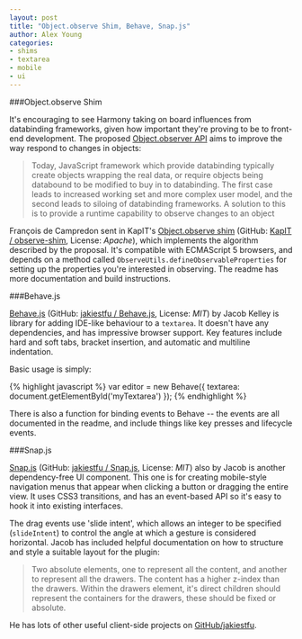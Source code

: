 ```yaml
---
layout: post
title: "Object.observe Shim, Behave, Snap.js"
author: Alex Young
categories:
- shims
- textarea
- mobile
- ui
---
```


###Object.observe Shim

It's encouraging to see Harmony taking on board influences from databinding frameworks, given how important they're proving to be to front-end development.  The proposed [Object.observer API](http://wiki.ecmascript.org/doku.php?id=harmony:observe) aims to improve the way respond to changes in objects:

> Today, JavaScript framework which provide databinding typically create objects wrapping the real data, or require objects being databound to be modified to buy in to databinding. The first case leads to increased working set and more complex user model, and the second leads to siloing of databinding frameworks.  A solution to this is to provide a runtime capability to observe changes to an object

François de Campredon sent in KapIT's [Object.observe shim](https://github.com/KapIT/observe-shim/) (GitHub: [KapIT / observe-shim](https://github.com/KapIT/observe-shim/), License: _Apache_), which implements the algorithm described by the proposal.  It's compatible with ECMAScript 5 browsers, and depends on a method called `ObserveUtils.defineObservableProperties` for setting up the properties you're interested in observing.  The readme has more documentation and build instructions.

###Behave.js

[Behave.js](http://jakiestfu.github.io/Behave.js/) (GitHub: [jakiestfu / Behave.js](https://github.com/jakiestfu/Behave.js), License: _MIT_) by Jacob Kelley is library for adding IDE-like behaviour to a `textarea`.  It doesn't have any dependencies, and has impressive browser support.  Key features include hard and soft tabs, bracket insertion, and automatic and multiline indentation.

Basic usage is simply:

{% highlight javascript %}
var editor = new Behave({
  textarea: document.getElementById('myTextarea')
});
{% endhighlight %}

There is also a function for binding events to Behave -- the events are all documented in the readme, and include things like key presses and lifecycle events.

###Snap.js

[Snap.js](http://jakiestfu.github.io/Snap.js/demo/apps/default.html) (GitHub: [jakiestfu / Snap.js](https://github.com/jakiestfu/Snap.js/), License: _MIT_) also by Jacob is another dependency-free UI component.  This one is for creating mobile-style navigation menus that appear when clicking a button or dragging the entire view.  It uses CSS3 transitions, and has an event-based API so it's easy to hook it into existing interfaces.

The drag events use 'slide intent', which allows an integer to be specified (`slideIntent`) to control the angle at which a gesture is considered horizontal.  Jacob has included helpful documentation on how to structure and style a suitable layout for the plugin:

> Two absolute elements, one to represent all the content, and another to represent all the drawers. The content has a higher z-index than the drawers. Within the drawers element, it's direct children should represent the containers for the drawers, these should be fixed or absolute.

He has lots of other useful client-side projects on [GitHub/jakiestfu](https://github.com/jakiestfu?tab=repositories).
